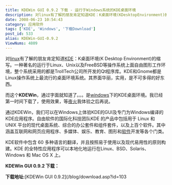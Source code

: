 ```yaml
---
title: KDEWin GUI 0.9.2 下载 - 运行于Windows系统的KDE桌面环境
description: 对linux有了解的朋友肯定知道KDE：K桌面环境(KDesktopEnvironment)的缩写。一种著名的运行于Linux、Unix以及FreeBSD等操作系统上面自由图形工作环境，整个系统采用的都是TrollTech公司所开发的Qt程序库。KDE和Gnome都是Linux操作系统上最流行的桌面环境系统。其界面华丽，实用，是不可多得的好东西。而这个KDEWin，通过字面就知道了。。。是windows下的KDE桌面环境。我已经第一时间下载了，使用效果，等夜火我体验之后再说。
date: 2008-06-23 10:54:43
category: 应用软件
tags: ['KDE', 'Windows', '下载Download']
post_id: 533
alias: KDEWin-GUI-0.9.2
ViewNums: 4809
---
```


对[linux](/tags/Linux)有了解的朋友肯定知道[KDE](/tags/KDE)：K桌面环境(K Desktop Environment)的缩写。一种著名的运行于Linux、Unix以及FreeBSD等操作系统上面自由图形工作环境，整个系统采用的都是TrollTech公司所开发的Qt程序库。KDE和Gnome都是Linux操作系统上最流行的桌面环境系统。其界面华丽，实用，是不可多得的好东西。

而这个**KDEWin**，通过字面就知道了。。。是[windows](/tags/Windows)下的KDE桌面环境。我已经第一时间下载了，使用效果，等[夜火](/blog/)我体验之后再说。

通过KDEWin，我们可以在Windows上体验KDE的GUI及专门为Windows编译的KDE应用程序。自由软件的国际化科技团队KDE
的产品中包括用于 Linux 和 UNIX 平台的现代桌面系统、综合的办公套件和组件套件，以及上百个软件。其中涵盖互联网和网页应用程序、多媒体、娱乐、教育、图形和[软件](/tags/%E8%BD%AF%E4%BB%B6)开发等各个门类。

KDE软件中包含 60 多种语言的翻译，并且按照易于使用以及现代易用性的原则构建。KDE 的全特性应用程序可以本地化地运行在Linux、BSD、Solaris、Windows 和 Mac OS X 上。

**KDEWin GUI 0.9.2 下载：**

**下载地址:**[KDEWin GUI 0.9.2](/blog/download.asp?id=103


